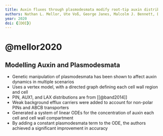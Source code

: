 ```yaml
---
title: Auxin fluxes through plasmodesmata modify root-tip auxin distribution
authors: Nathan L. Mellor, Ute Voß, George Janes, Malcolm J. Bennett, Darren M. Wells, Leah R. Band
year: 2020
doi: {[DOI}}
---
```

# @mellor2020

## Modelling Auxin and Plasmodesmata

- Genetic manipulation of plasmodesmata has been shown to affect auxin dynamics in multiple scenarios
- Uses a vertex model, with a directed graph defining each cell wall region and cell 
- PIN, AUX1, and LAX distributions are from [[@band2014]]
- Weak background efflux carriers were added to account for non-polar PINs and ABCB transporters 
- Generated a system of linear ODEs for the concentration of auxin each cell and cell wall compartment 
- By adding a constant plasmodesmata term to the ODE, the authors achieved a significant improvement in accuracy
